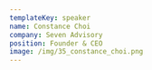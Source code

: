```yaml
---
templateKey: speaker
name: Constance Choi
company: Seven Advisory
position: Founder & CEO
image: /img/35_constance_choi.png
---
```


